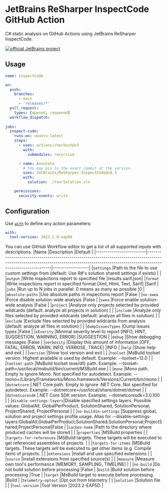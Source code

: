 # JetBrains ReSharper InspectCode GitHub Action

C# static analysis on GitHub Actions using JetBrains ReSharper InspectCode.

[![official JetBrains project](https://jb.gg/badges/official-flat-square.svg)](https://confluence.jetbrains.com/display/ALL/JetBrains+on+GitHub)

## Usage

```yml
name: InspectCode

on:
  push:
    branches:
      - main
      - 'releases/*'
  pull_request:
    types: [opened, reopened]
  workflow_dispatch:
  
jobs:
  inspect-code:
    runs-on: ubuntu-latest
    steps:
      - uses: actions/checkout@v3
        with:
          submodules: recursive

      - name: Annotate
        # You may pin to the exact commit or the version.
        uses: JetBrains/ReSharper-InspectCode@v0.3
        with:
          solution: ./YourSolution.sln

    permissions:
      security-events: write
```

## Configuration

Use [`with`](https://docs.github.com/en/actions/using-workflows/workflow-syntax-for-github-actions#jobsjob_idstepswith) to define any action parameters:
```yaml
with:
  tool-version: 2023.2.0-eap09
```
You can use GitHub Workflow editor to get a list of all supported inputs with descriptions. 
|Name                     |Description                                                                                                                                                                               |Default           |
|-------------------------|------------------------------------------------------------------------------------------------------------------------------------------------------------------------------------------|------------------|
|`settings`               |Path to the file to use custom settings from (default: Use R#'s solution shared settings if exists)                                                                                       |                  |
|`output`                 |Write inspections report to specified file                                                                                                                                                |results.sarif.json|
|`format`                 |Write inspections report in specified format [Xml, Html, Text, Sarif]                                                                                                                     |Sarif             |
|`jobs`                   |Run up to N jobs in parallel. 0 means as many as possible                                                                                                                                 |0                 |
|`absolute-paths`         |Use absolute paths in inspections report                                                                                                                                                  |False             |
|`no-swea`                |Force disable solution-wide analysis                                                                                                                                                      |False             |
|`swea`                   |Force enable solution-wide analysis                                                                                                                                                       |False             |
|`project`                |Analyze only projects selected by provided wildcards (default: analyze all projects in solution)                                                                                          |                  |
|`include`                |Analyze only files selected by provided wildcards (default: analyze all files in solution)                                                                                                |                  |
|`exclude`                |Exclude files selected by provided wildcards from analysis (default: analyze all files in solution)                                                                                       |                  |
|`dumpIssuesTypes`        |Dump issues types                                                                                                                                                                         |False             |
|`sEverity`               |Minimal severity level to report [INFO, HINT, SUGGESTION, WARNING, ERROR]                                                                                                                 |SUGGESTION        |
|`debug`                  |Show debugging messages                                                                                                                                                                   |False             |
|`verbosity`              |Display this amount of information [OFF, FATAL, ERROR, WARN, INFO, VERBOSE, TRACE]                                                                                                        |INFO              |
|`help`                   |Show help and exit                                                                                                                                                                        |                  |
|`version`                |Show tool version and exit                                                                                                                                                                |                  |
|`toolset`                |MsBuild toolset version. Highest available is used by default. Example: --toolset=12.0                                                                                                    |                  |
|`toolset-path`           |MsBuild toolset (exe/dll) path. Example: --toolset-path=/usr/local/msbuild/bin/current/MSBuild.exe                                                                                        |                  |
|`mono`                   |Mono path. Empty to ignore Mono. Not specified for autodetect. Example: --mono=/Library/Frameworks/Mono.framework/Versions/Current/bin/mono                                               |                  |
|`dotnetcore`             |.NET Core path. Empty to ignore .NET Core. Not specified for autodetect. Example: --dotnetcore=/usr/local/share/dotnet/dotnet                                                             |                  |
|`dotnetcoresdk`          |.NET Core SDK version. Example: --dotnetcoresdk=3.0.100                                                                                                                                   |                  |
|`disable-settings-layers`|Disable specified settings layers. Possible values: GlobalAll, GlobalPerProduct, SolutionShared, SolutionPersonal, ProjectShared, ProjectPersonal                                         |                  |
|`no-buildin-settings`    |Suppress global, solution and project settings profile usage. Alias for --disable-settings-layers:GlobalAll;GlobalPerProduct;SolutionShared;SolutionPersonal;ProjectShared;ProjectPersonal|False             |
|`caches-home`            |Path to the directory where produced caches will be stored                                                                                                                                |                  |
|`properties`             |MSBuild properties                                                                                                                                                                        |                  |
|`targets-for-references` |MSBuild targets. These targets will be executed to get referenced assemblies of projects.                                                                                                 |                  |
|`targets-for-items`      |MSBuild targets. These targets will be executed to get other items (e.g. Compile item) of projects.                                                                                       |                  |
|`eXtensions`             |Install and use specified extensions                                                                                                                                                      |                  |
|`source`                 |Install extensions from specified source(s)                                                                                                                                               |                  |
|`measure`                |Measure own tool's performance [MEMORY, SAMPLING, TIMELINE]                                                                                                                               |                  |
|`no-build`               |Do not build solution before processing                                                                                                                                                   |False             |
|`build`                  |Build solution before processing                                                                                                                                                          |True              |
|`target`                 |MsBuild target to execute before processing.                                                                                                                                              |Build             |
|`telemetry-optout`       |Opt out from telemetry                                                                                                                                                                    |                  |
|`solution`               |Solution file                                                                                                                                                                             |                  |
|`tool-version`           |Tool Version                                                                                                                                                                              |2023.2-EAP5D      |
